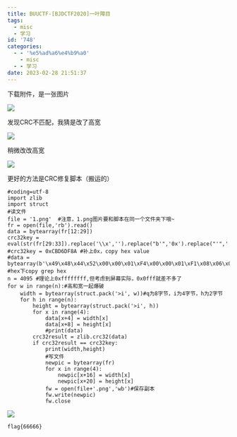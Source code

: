 ```yaml
---
title: BUUCTF-[BJDCTF2020]一叶障目
tags:
  - misc
  - 学习
id: '748'
categories:
  - - '%e5%ad%a6%e4%b9%a0'
    - misc
  - - 学习
date: 2023-02-28 21:51:37
---
```


下载附件，是一张图片

![](https://pic.niaoluo.top/%E7%BD%91%E7%AB%99%E8%B0%83%E7%94%A8/misc%E9%9C%80%E8%A6%81/%E7%AC%AC%E4%BA%8C%E9%A1%B5/%5BBJDCTF2020%5D%E4%B8%80%E5%8F%B6%E9%9A%9C%E7%9B%AE/%E5%B1%8F%E5%B9%95%E6%88%AA%E5%9B%BE%202023-02-28%20205841.jpg)

发现CRC不匹配，我猜是改了高宽

![](https://pic.niaoluo.top/%E7%BD%91%E7%AB%99%E8%B0%83%E7%94%A8/misc%E9%9C%80%E8%A6%81/%E7%AC%AC%E4%BA%8C%E9%A1%B5/%5BBJDCTF2020%5D%E4%B8%80%E5%8F%B6%E9%9A%9C%E7%9B%AE/%E5%B1%8F%E5%B9%95%E6%88%AA%E5%9B%BE%202023-02-28%20211402.jpg)

稍微改改高宽

![](https://pic.niaoluo.top/%E7%BD%91%E7%AB%99%E8%B0%83%E7%94%A8/misc%E9%9C%80%E8%A6%81/%E7%AC%AC%E4%BA%8C%E9%A1%B5/%5BBJDCTF2020%5D%E4%B8%80%E5%8F%B6%E9%9A%9C%E7%9B%AE/%E5%B1%8F%E5%B9%95%E6%88%AA%E5%9B%BE%202023-02-28%20212336.jpg)

更好的方法是CRC修复脚本（搬运的）

```
#coding=utf-8
import zlib
import struct
#读文件
file = '1.png'  #注意，1.png图片要和脚本在同一个文件夹下哦~
fr = open(file,'rb').read()
data = bytearray(fr[12:29])
crc32key = eval(str(fr[29:33]).replace('\\x','').replace("b'",'0x').replace("'",''))
#crc32key = 0xCBD6DF8A #补上0x，copy hex value
#data = bytearray(b'\x49\x48\x44\x52\x00\x00\x01\xF4\x00\x00\x01\xF1\x08\x06\x00\x00\x00')  #hex下copy grep hex
n = 4095 #理论上0xffffffff,但考虑到屏幕实际，0x0fff就差不多了
for w in range(n):#高和宽一起爆破
    width = bytearray(struct.pack('>i', w))#q为8字节，i为4字节，h为2字节
    for h in range(n):
        height = bytearray(struct.pack('>i', h))
        for x in range(4):
            data[x+4] = width[x]
            data[x+8] = height[x]
            #print(data)
        crc32result = zlib.crc32(data)
        if crc32result == crc32key:
            print(width,height)
            #写文件
            newpic = bytearray(fr)
            for x in range(4):
                newpic[x+16] = width[x]
                newpic[x+20] = height[x]
            fw = open(file+'.png','wb')#保存副本
            fw.write(newpic)
            fw.close
```

![](https://pic.niaoluo.top/%E7%BD%91%E7%AB%99%E8%B0%83%E7%94%A8/misc%E9%9C%80%E8%A6%81/%E7%AC%AC%E4%BA%8C%E9%A1%B5/%5BBJDCTF2020%5D%E4%B8%80%E5%8F%B6%E9%9A%9C%E7%9B%AE/1.png.png)

```
flag{66666}
```